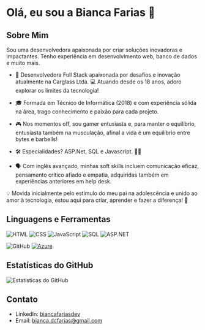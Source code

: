 # Olá, eu sou a Bianca Farias 👋

## Sobre Mim
Sou uma desenvolvedora apaixonada por criar soluções inovadoras e impactantes. Tenho experiência em desenvolvimento web, banco de dados e muito mais.

- 🚀 Desenvolvedora Full Stack apaixonada por desafios e inovação atualmente na Carglass Ltda. 
💻 Atuando desde os 18 anos, adoro explorar os limites da tecnologia!

- 🎓 Formada em Técnico de Informática (2018) e com experiência sólida na área, trago conhecimento e paixão para cada projeto.

- 🎮 Nos momentos off, sou gamer entusiasta e, para manter o equilíbrio, entusiasta também na musculação, afinal a vida é um equilíbrio entre bytes e barbells!

- 🛠️ Especialidades? ASP.Net, SQL e Javascript. 🧙‍♀️

- 🗣️ Com inglês avançado, minhas soft skills incluem comunicação eficaz, pensamento crítico afiado e empatia, adquiridas também em experiências anteriores em help desk.

💡 Movida inicialmente pelo estímulo do meu pai na adolescência e unido ao amor à tecnologia, estou aqui para criar, aprender e fazer a diferença! 🚀

## Linguagens e Ferramentas
![HTML](https://img.shields.io/badge/-HTML-E34F26?style=flat-square&logo=html5&logoColor=white)
![CSS](https://img.shields.io/badge/-CSS-1572B6?style=flat-square&logo=css3&logoColor=white)
![JavaScript](https://img.shields.io/badge/-JavaScript-black?style=flat-square&logo=javascript&logoColor=eed718)
![SQL](https://img.shields.io/badge/-SQL-blue?style=flat-square&logo=microsoft-sql-server&logoColor=white)
![ASP.NET](https://img.shields.io/badge/-ASP.NET-512BD4?style=flat-square&logo=dotnet&logoColor=white)

![GitHub](https://img.shields.io/badge/-GitHub-181717?style=flat-square&logo=github)
[![Azure](https://img.shields.io/badge/Azure-0078D4?style=flat-square&logo=microsoft-azure&logoColor=white)](https://azure.microsoft.com/)

## Estatísticas do GitHub
![Estatísticas do GitHub](https://github-readme-stats.vercel.app/api?username=biancafariasdev&show_icons=true)

## Contato
- LinkedIn: [biancafariasdev]([https://www.linkedin.com/in/biancafariasdev/)
- Email: bianca.dcfarias@gmail.com
